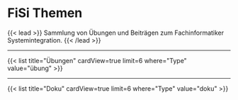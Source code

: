 # FiSi Themen

{{< lead >}}
Sammlung von Übungen und Beiträgen zum Fachinformatiker Systemintegration.
{{< /lead >}}

---

{{< list title="Übungen" cardView=true limit=6 where="Type" value="übung" >}}

---

{{< list title="Doku" cardView=true limit=6 where="Type" value="doku" >}}
